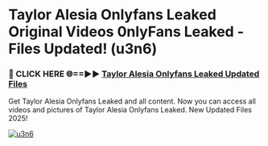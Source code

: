 # Taylor Alesia Onlyfans Leaked Original Videos 0nlyFans Leaked - Files Updated! (u3n6)

<h3>🔴 CLICK HERE 🌐==►► <a href="https://tinyurl.com/ms9xzufz" rel="nofollow">Taylor Alesia Onlyfans Leaked Updated Files</a></h3>

Get Taylor Alesia Onlyfans Leaked and all content. Now you can access all videos and pictures of Taylor Alesia Onlyfans Leaked. New Updated Files 2025!

[![u3n6](https://i.imgur.com/PQ7UWWw.gif)](https://tinyurl.com/ms9xzufz)
